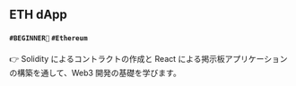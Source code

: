 ## ETH dApp

#### `#BEGINNER🥚` `#Ethereum` 

👉 Solidity によるコントラクトの作成と React による掲示板アプリケーションの構築を通して、Web3 開発の基礎を学びます。
